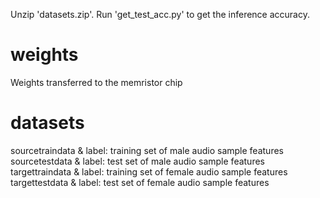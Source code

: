 
Unzip 'datasets.zip'. Run 'get_test_acc.py' to get the inference accuracy.
# weights
Weights transferred to the memristor chip
# datasets
sourcetraindata & label: training set of male audio sample features
sourcetestdata & label: test set of male audio sample features 
targettraindata & label: training set of female audio sample features
targettestdata & label: test set of female audio sample features
